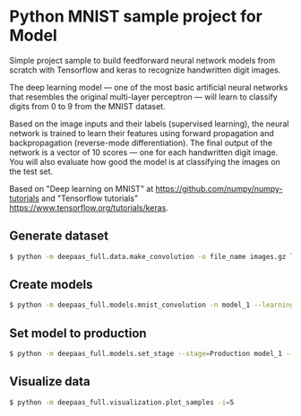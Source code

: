# Python MNIST sample project for Model

Simple project sample to build feedforward neural network models from scratch
with Tensorflow and keras to recognize handwritten digit images.

The deep learning model — one of the most basic artificial neural networks
that resembles the original multi-layer perceptron — will learn to classify
digits from 0 to 9 from the MNIST dataset.

Based on the image inputs and their labels (supervised learning), the neural
network is trained to learn their features using forward propagation and
backpropagation (reverse-mode differentiation). The final output of the
network is a vector of 10 scores — one for each handwritten digit image. You
will also evaluate how good the model is at classifying the images on the
test set.

Based on "Deep learning on MNIST" at https://github.com/numpy/numpy-tutorials
and "Tensorflow tutorials" https://www.tensorflow.org/tutorials/keras.

## Generate dataset
```bash
$ python -m deepaas_full.data.make_convolution -o file_name images.gz labels.gz
```

## Create models
```bash
$ python -m deepaas_full.models.mnist_convolution -n model_1 --learning_rate 1e-4
```

## Set model to production
```bash
$ python -m deepaas_full.models.set_stage --stage=Production model_1 --version=1
```

## Visualize data
```bash
$ python -m deepaas_full.visualization.plot_samples -i=5
```
